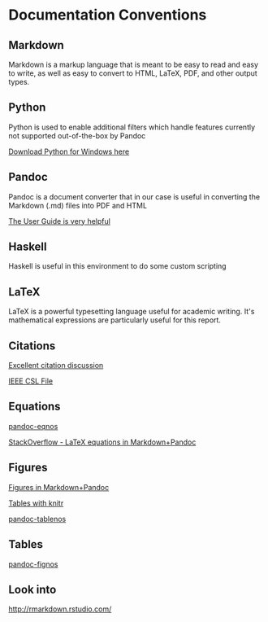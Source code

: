 # Documentation Conventions

## Markdown 
Markdown is a markup language that is meant to be easy to read and easy to write, as well as easy to convert to HTML, LaTeX, PDF, and other output types.

## Python
Python is used to enable additional filters which handle features currently not supported out-of-the-box by Pandoc

[Download Python for Windows here](https://www.python.org/downloads/windows/)

## Pandoc

Pandoc is a document converter that in our case is useful in converting the Markdown (.md) files into PDF and HTML

[The User Guide is very helpful](http://pandoc.org/README.html) 

## Haskell

Haskell is useful in this environment to do some custom scripting

## LaTeX

LaTeX is a powerful typesetting language useful for academic writing. It's mathematical expressions are particularly useful for this report.

## Citations

[Excellent citation discussion](http://www.chriskrycho.com/2015/academic-markdown-and-citations.html)

[IEEE CSL File](https://gist.github.com/marcelofernandez/3264858)

## Equations

[pandoc-eqnos](https://github.com/tomduck/pandoc-eqnos) 

[StackOverflow - LaTeX equations in Markdown+Pandoc](http://stackoverflow.com/questions/25042901/how-to-use-latex-equation-environment-in-pandoc-markdown)

## Figures

[Figures in Markdown+Pandoc](http://stackoverflow.com/questions/9434536/how-do-i-make-a-reference-to-a-figure-in-markdown-using-pandoc)

[Tables with knitr](http://kbroman.org/knitr_knutshell/pages/figs_tables.html)

[pandoc-tablenos](https://github.com/tomduck/pandoc-tablenos) 

## Tables

[pandoc-fignos](https://github.com/tomduck/pandoc-fignos) 

## Look into

http://rmarkdown.rstudio.com/
